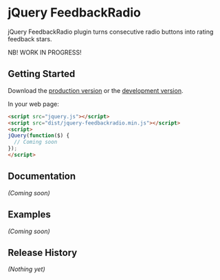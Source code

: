 # jQuery FeedbackRadio

jQuery FeedbackRadio plugin turns consecutive radio buttons into rating feedback stars.

NB! WORK IN PROGRESS!

## Getting Started
Download the [production version][min] or the [development version][max].

[min]: https://raw.github.com/ain/jquery-feedbackradio/master/dist/jquery-feedbackradio.min.js
[max]: https://raw.github.com/ain/jquery-feedbackradio/master/dist/jquery-feedbackradio.js

In your web page:

```html
<script src="jquery.js"></script>
<script src="dist/jquery-feedbackradio.min.js"></script>
<script>
jQuery(function($) {
  // Coming soon
});
</script>
```

## Documentation
_(Coming soon)_

## Examples
_(Coming soon)_

## Release History
_(Nothing yet)_
